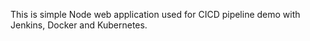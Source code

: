 This is simple Node web application used for CICD pipeline demo with Jenkins, Docker and Kubernetes.